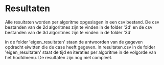 # Resultaten
Alle resultaten worden per algoritme opgeslagen in een csv bestand. De csv bestanden van de 2d algoritmes zijn te vinden in de folder '2d' en de csv bestanden van de 3d algoritmes zijn te vinden in de folder '3d'

in de folder 'eigen_resultaten' staan de antwoorden van de gegeven opdracht eiwitten die de case heeft gegeven. In resultaten.csv in de folder 'eigen_resultaten' staat de tijd en iteraties per algoritme in de volgorde van het hoofdmenu. De resultaten zijn nog niet compleet.

